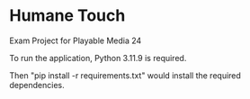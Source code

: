 # Humane Touch
 
Exam Project for Playable Media 24

To run the application, Python 3.11.9 is required.

Then "pip install -r requirements.txt" would install the required dependencies.
